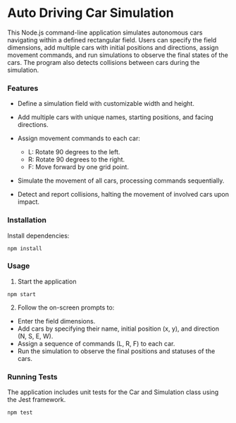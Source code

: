 # Auto Driving Car Simulation

This Node.js command-line application simulates autonomous cars navigating within a defined rectangular field. Users can specify the field dimensions, add multiple cars with initial positions and directions, assign movement commands, and run simulations to observe the final states of the cars. The program also detects collisions between cars during the simulation.

### Features

- Define a simulation field with customizable width and height.
- Add multiple cars with unique names, starting positions, and facing directions.
- Assign movement commands to each car:

  - L: Rotate 90 degrees to the left.
  - R: Rotate 90 degrees to the right.
  - F: Move forward by one grid point.

- Simulate the movement of all cars, processing commands sequentially.
- Detect and report collisions, halting the movement of involved cars upon impact.

### Installation

Install dependencies:

```
npm install
```

### Usage

1. Start the application

```
npm start
```

2. Follow the on-screen prompts to:

- Enter the field dimensions.
- Add cars by specifying their name, initial position (x, y), and direction (N, S, E, W).
- Assign a sequence of commands (L, R, F) to each car.
- Run the simulation to observe the final positions and statuses of the cars.

### Running Tests

The application includes unit tests for the Car and Simulation class using the Jest framework.

```
npm test
```
